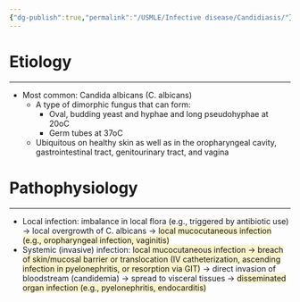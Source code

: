 ```yaml
---
{"dg-publish":true,"permalink":"/USMLE/Infective disease/Candidiasis/"}
---
```


# Etiology
---
- Most common: Candida albicans (C. albicans)
	- A type of dimorphic fungus that can form:
		- Oval, budding yeast and hyphae and long pseudohyphae at 20oC 
		- Germ tubes at 37oC 
	- Ubiquitous on healthy skin as well as in the oropharyngeal cavity, gastrointestinal tract, genitourinary tract, and vagina
# Pathophysiology
---
- Local infection: imbalance in local flora (e.g., triggered by antibiotic use) → local overgrowth of C. albicans → <span style="background:rgba(240, 200, 0, 0.2)">local mucocutaneous infection (e.g., oropharyngeal infection, vaginitis)</span>
- Systemic (invasive) infection: <span style="background:rgba(240, 200, 0, 0.2)">local mucocutaneous infection → breach of skin/mucosal barrier or translocation (IV catheterization, ascending infection in pyelonephritis, or resorption via GIT)</span> → direct invasion of bloodstream (candidemia) → spread to visceral tissues → <span style="background:rgba(240, 200, 0, 0.2)">disseminated organ infection (e.g., pyelonephritis, endocarditis)</span>
